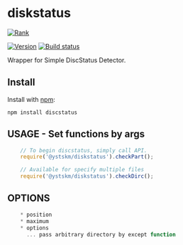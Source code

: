 # diskstatus

[![Rank](https://nodei.co/npm/discstatus.png?downloads=true&amp;downloadRank=true&amp;stars=true)](https://nodei.co/npm/discstatus/)  

[![Version](https://badge.fury.io/js/discstatus.png)](https://npmjs.org/package/discstatus)
[![Build status](https://travis-ci.org/ystskm/discstatus.png)](https://travis-ci.org/ystskm/discstatus)  
  
Wrapper for Simple DiscStatus Detector.

## Install

Install with [npm](http://npmjs.org/):

    npm install discstatus
    
## USAGE - Set functions by args

```js
    // To begin discstatus, simply call API.
    require('@ystskm/diskstatus').checkPart();
```

```js
    // Available for specify multiple files
    require('@ystskm/diskstatus').checkDirc();
```

## OPTIONS

```js
    * position  
    * maximum
    * options 
      ... pass arbitrary directory by except function
```

